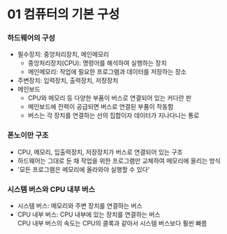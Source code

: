 # 01 컴퓨터의 기본 구성
### 하드웨어의 구성
- 필수장치: 중앙처리장치, 메인메모리
    - 중앙처리장치(CPU): 명령어를 해석하여 실행하는 장치
    - 메인메모리: 작업에 필요한 프로그램과 데이터를 저장하는 장소
- 주변장치: 입력장치, 출력장치, 저장장치
- 메인보드
    - CPU와 메모리 등 다양한 부품이 버스로 연결되어 있는 커다란 판
    - 메인보드에 전력이 공급되면 버스로 연결된 부품이 작동함
    - 버스는 각 장치를 연결하는 선의 집합이자 데이터가 지나다니는 통로

### 폰노이만 구조
- CPU, 메모리, 입출력장치, 저장장치가 버스로 연결되어 있는 구조
- 하드웨어는 그대로 둔 채 작업을 위한 프로그램만 교체하여 메모리에 올리는 방식
- '모든 프로그램은 메모리에 올라와야 실행할 수 있다'

### 시스템 버스와 CPU 내부 버스
- 시스템 버스: 메모리와 주변 장치를 연결하는 버스
- CPU 내부 버스: CPU 내부에 있는 장치를 연결하는 버스  
  CPU 내부 버스의 속도는 CPU의 클록과 같아서 시스템 버스보다 훨씬 빠름